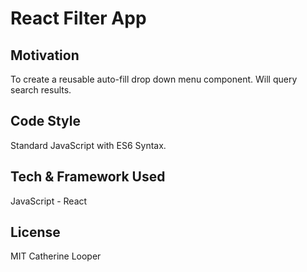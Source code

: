 # React Filter App

## Motivation

To create a reusable auto-fill drop down menu component. Will query search results.

## Code Style
Standard JavaScript with ES6 Syntax.
## Tech & Framework Used
JavaScript - React

## License

MIT Catherine Looper